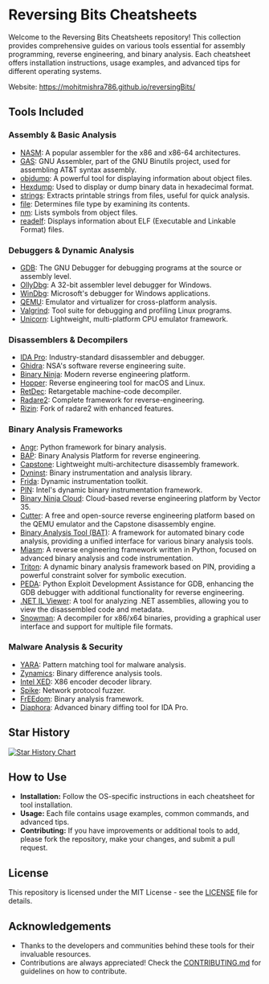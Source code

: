 # Reversing Bits Cheatsheets

Welcome to the Reversing Bits Cheatsheets repository! This collection provides comprehensive guides on various tools essential for assembly programming, reverse engineering, and binary analysis. Each cheatsheet offers installation instructions, usage examples, and advanced tips for different operating systems.

Website: https://mohitmishra786.github.io/reversingBits/


## Tools Included

### Assembly & Basic Analysis

- [NASM](src/nasm.md): A popular assembler for the x86 and x86-64 architectures.
- [GAS](src/gas.md): GNU Assembler, part of the GNU Binutils project, used for assembling AT&T syntax assembly.
- [objdump](src/objdump.md): A powerful tool for displaying information about object files.
- [Hexdump](src/hexdump.md): Used to display or dump binary data in hexadecimal format.
- [strings](src/strings.md): Extracts printable strings from files, useful for quick analysis.
- [file](src/file.md): Determines file type by examining its contents.
- [nm](src/nm.md): Lists symbols from object files.
- [readelf](src/readelf.md): Displays information about ELF (Executable and Linkable Format) files.


### Debuggers & Dynamic Analysis

- [GDB](src/gdb.md): The GNU Debugger for debugging programs at the source or assembly level.
- [OllyDbg](src/ollydbg.md): A 32-bit assembler level debugger for Windows.
- [WinDbg](src/windbg.md): Microsoft's debugger for Windows applications.
- [QEMU](src/qemu.md): Emulator and virtualizer for cross-platform analysis.
- [Valgrind](src/valgrind.md): Tool suite for debugging and profiling Linux programs.
- [Unicorn](src/unicorn.md): Lightweight, multi-platform CPU emulator framework.


### Disassemblers & Decompilers

- [IDA Pro](src/idapro.md): Industry-standard disassembler and debugger.
- [Ghidra](src/ghidra.md): NSA's software reverse engineering suite.
- [Binary Ninja](src/binaryninja.md): Modern reverse engineering platform.
- [Hopper](src/hopper.md): Reverse engineering tool for macOS and Linux.
- [RetDec](src/retdec.md): Retargetable machine-code decompiler.
- [Radare2](src/radare2.md): Complete framework for reverse-engineering.
- [Rizin](src/rizin.md): Fork of radare2 with enhanced features.


### Binary Analysis Frameworks

- [Angr](src/angr.md): Python framework for binary analysis.
- [BAP](src/bap.md): Binary Analysis Platform for reverse engineering.
- [Capstone](src/capstone.md): Lightweight multi-architecture disassembly framework.
- [Dyninst](src/dyninst.md): Binary instrumentation and analysis library.
- [Frida](src/frida.md): Dynamic instrumentation toolkit.
- [PIN](src/pin.md): Intel's dynamic binary instrumentation framework.
- [Binary Ninja Cloud](src/binaryninjacloud.md): Cloud-based reverse engineering platform by Vector 35.
- [Cutter](src/cutter.md):  A free and open-source reverse engineering platform based on the QEMU emulator and the Capstone disassembly engine.
- [Binary Analysis Tool (BAT)](src/binaryanalysistool.md): A framework for automated binary code analysis, providing a unified interface for various binary analysis tools.
- [Miasm](src/miasm.md): A reverse engineering framework written in Python, focused on advanced binary analysis and code instrumentation.
- [Triton](src/triton.md): A dynamic binary analysis framework based on PIN, providing a powerful constraint solver for symbolic execution.
- [PEDA](src/peda.md): Python Exploit Development Assistance for GDB, enhancing the GDB debugger with additional functionality for reverse engineering.
- [.NET IL Viewer](src/dotnetILviewer.md): A tool for analyzing .NET assemblies, allowing you to view the disassembled code and metadata.
- [Snowman](src/snowman.md): A decompiler for x86/x64 binaries, providing a graphical user interface and support for multiple file formats.



### Malware Analysis & Security

- [YARA](src/yara.md): Pattern matching tool for malware analysis.
- [Zynamics](src/zynamics.md): Binary difference analysis tools.
- [Intel XED](src/intelXed.md): X86 encoder decoder library.
- [Spike](src/spike.md): Network protocol fuzzer.
- [FrEEdom](src/freedom.md): Binary analysis framework.
- [Diaphora](src/diaphora.md): Advanced binary diffing tool for IDA Pro.

## Star History

[![Star History Chart](https://api.star-history.com/svg?repos=mohitmishra786/reversingBits&type=Date)](https://star-history.com/#mohitmishra786/reversingBits&Date)



## How to Use

- **Installation:** Follow the OS-specific instructions in each cheatsheet for tool installation.
- **Usage:** Each file contains usage examples, common commands, and advanced tips.
- **Contributing:** If you have improvements or additional tools to add, please fork the repository, make your changes, and submit a pull request.


## License

This repository is licensed under the MIT License - see the [LICENSE](LICENSE) file for details.


## Acknowledgements

- Thanks to the developers and communities behind these tools for their invaluable resources.
- Contributions are always appreciated! Check the [CONTRIBUTING.md](CONTRIBUTING.md) for guidelines on how to contribute.
